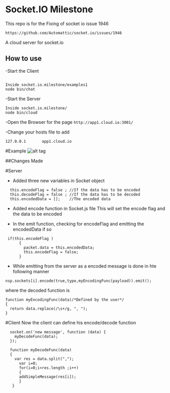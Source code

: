 
# Socket.IO Milestone

This repo is for the Fixing of socket io issue 1946

``https://github.com/Automattic/socket.io/issues/1946``

A cloud server for socket.io

## How to use

-Start the Client

```

Inside socket.io.milestone/examples1
node bin/chat
```

-Start the Server

```
Inside socket.io.milestone/
node bin/cloud
```

-Open the Browser for the page 
``http://app1.cloud.io:3001/``

-Change your hosts file to add

``
127.0.0.1       app1.cloud.io
``


#Example
![alt tag](https://github.com/vish1562/socket.io.milestone/blob/master/Example.png.jpg)

##Changes Made

#Server 

- Added three new variables in Socket object
```
  this.encodeFlag = false ; //If the data has to be encoded
  this.decodeFlag = false ; //If the data has to be decoded
  this.encodedData = [];    //The encoded data
```
- Added encode function in Socket.js file
  This will set the encode flag and the data to be encoded

- In the emit function, checking for encodeFlag and emitting the encodedData if so 
```
 if(this.encodeFlag )
      {
        packet.data = this.encodedData;
        this.encodeFlag = false;
      }
  ```
- While emitting from the server as a encoded message is done in hte following manner
```
nsp.sockets[i].encode(true,type,myEncodingFunc(payload)).emit();
```

where the decoded function is 

```
function myEncodingFunc(data)/*Defined by the user*/
{
  return data.replace(/\s+/g, ", ");
}
```

#Client
  Now the client can define his encode/decode function

```
  socket.on('new message', function (data) {
    myDecodeFunc(data);
  });

  function myDecodeFunc(data)
  {
    var res = data.split(",");
      var i=0;
      for(i=0;i<res.length ;i++)
      {
      addSimpleMessage(res[i]);
      }
   }
```




